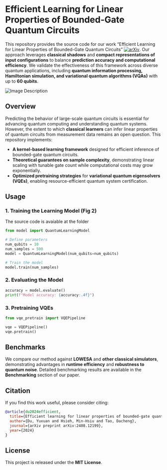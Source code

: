 # **Efficient Learning for Linear Properties of Bounded-Gate Quantum Circuits**
This repository provides the source code for our work “Efficient Learning for Linear Properties of Bounded-Gate Quantum Circuits” [![arXiv](https://img.shields.io/badge/arXiv-2408.12199-blue)](https://arxiv.org/pdf/2408.12199). Our approach leverages **classical shadows** and **compact representations of input configurations** to balance **prediction accuracy and computational efficiency**. We validate the effectiveness of this framework across diverse quantum applications, including **quantum information processing, Hamiltonian simulation, and variational quantum algorithms (VQAs)** with up to **60 qubits**.


![Image Description](assets/scheme.png)


## **Overview**
Predicting the behavior of large-scale quantum circuits is essential for advancing quantum computing and understanding quantum systems. However, the extent to which **classical learners** can infer linear properties of quantum circuits from measurement data remains an open question. This repository implements:
- **A kernel-based learning framework** designed for efficient inference of bounded-gate quantum circuits.
- **Theoretical guarantees on sample complexity**, demonstrating linear scaling with tunable gate count while computational costs may grow exponentially.
- **Optimized pretraining strategies** for **variational quantum eigensolvers (VQEs)**, enabling resource-efficient quantum system certification.


## **Usage**
### **1. Training the Learning Model** (Fig 2)

The source code is avaiable at the folder 
```python
from model import QuantumLearningModel

# Define parameters
num_qubits = 10
num_samples = 500
model = QuantumLearningModel(num_qubits=num_qubits)

# Train the model
model.train(num_samples)
```

### **2. Evaluating the Model**
```python
accuracy = model.evaluate()
print(f"Model accuracy: {accuracy:.4f}")
```

### **3. Pretraining VQEs**
```python
from vqe_pretrain import VQEPipeline

vqe = VQEPipeline()
vqe.pretrain()
```

## **Benchmarks**
We compare our method against **LOWESA** and **other classical simulators**, demonstrating advantages in **runtime efficiency** and **robustness to quantum noise**. Detailed benchmarking results are available in the **Benchmarking** section of our paper.

## **Citation**
If you find this work useful, please consider citing:
```bibtex
@article{du2024efficient,
  title={Efficient learning for linear properties of bounded-gate quantum circuits},
  author={Du, Yuxuan and Hsieh, Min-Hsiu and Tao, Dacheng},
  journal={arXiv preprint arXiv:2408.12199},
  year={2024}
}
```

## **License**
This project is released under the **MIT License**.
